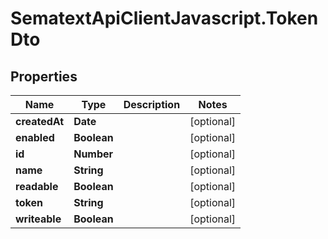 # SematextApiClientJavascript.TokenDto

## Properties

| Name          | Type        | Description | Notes      |
| ------------- | ----------- | ----------- | ---------- |
| **createdAt** | **Date**    |             | [optional] |
| **enabled**   | **Boolean** |             | [optional] |
| **id**        | **Number**  |             | [optional] |
| **name**      | **String**  |             | [optional] |
| **readable**  | **Boolean** |             | [optional] |
| **token**     | **String**  |             | [optional] |
| **writeable** | **Boolean** |             | [optional] |
